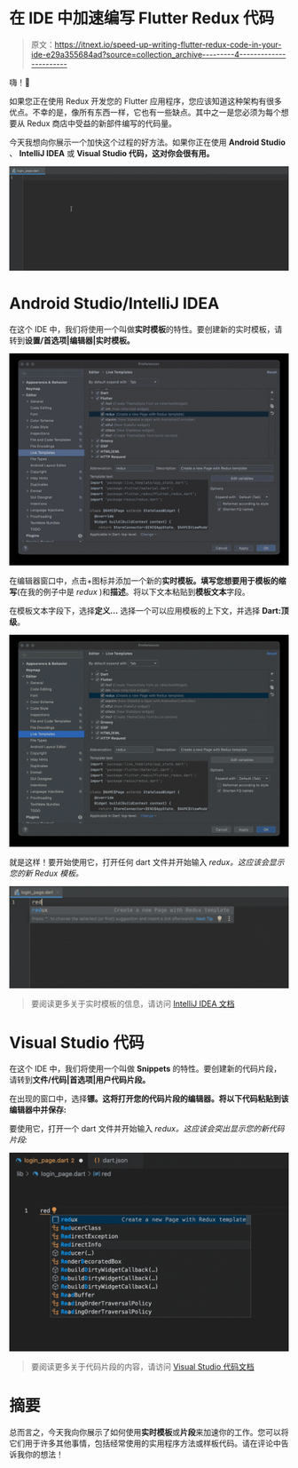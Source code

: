 # 在 IDE 中加速编写 Flutter Redux 代码

> 原文：<https://itnext.io/speed-up-writing-flutter-redux-code-in-your-ide-e29a355684ad?source=collection_archive---------4----------------------->

嗨！👋

如果您正在使用 Redux 开发您的 Flutter 应用程序，您应该知道这种架构有很多优点。不幸的是，像所有东西一样，它也有一些缺点。其中之一是您必须为每个想要从 Redux 商店中受益的新部件编写的代码量。

今天我想向你展示一个加快这个过程的好方法。如果你正在使用 **Android Studio** 、 **IntelliJ IDEA** 或 **Visual Studio 代码，这对你会很有用。**

![](img/ab8a14dccaa26119ec249ce2e6eea6e2.png)

# Android Studio/IntelliJ IDEA

在这个 IDE 中，我们将使用一个叫做**实时模板**的特性。要创建新的实时模板，请转到**设置/首选项|编辑器|实时模板。**

![](img/dfff12ecd25519e75055e84fe116c74f.png)

在编辑器窗口中，点击+图标并添加一个新的**实时模板。**填写您想要用于模板的**缩写**(在我的例子中是 *redux* )和**描述**。将以下文本粘贴到**模板文本**字段。

在模板文本字段下，选择**定义…** 选择一个可以应用模板的上下文，并选择 **Dart:顶级**。

![](img/f31cee286b16c4e740b8c63398bb7815.png)

就是这样！要开始使用它，打开任何 dart 文件并开始输入 *redux。这应该会显示您的新 Redux 模板。*

![](img/020a1e06e7d7d0b033db6d3a72740b0d.png)

> 要阅读更多关于实时模板的信息，请访问 [IntelliJ IDEA 文档](https://www.jetbrains.com/help/idea/using-live-templates.html)

# Visual Studio 代码

在这个 IDE 中，我们将使用一个叫做 **Snippets** 的特性。要创建新的代码片段，请转到**文件/代码|首选项|用户代码片段。**

在出现的窗口中，选择**镖。这将打开您的代码片段的编辑器。将以下代码粘贴到该编辑器中并保存:**

要使用它，打开一个 dart 文件并开始输入 *redux。这应该会突出显示您的新代码片段:*

![](img/73063ecd24189e47ccf3434762d7d363.png)

> 要阅读更多关于代码片段的内容，请访问 [Visual Studio 代码文档](https://code.visualstudio.com/docs/editor/userdefinedsnippets)

# 摘要

总而言之，今天我向你展示了如何使用**实时模板**或**片段**来加速你的工作。您可以将它们用于许多其他事情，包括经常使用的实用程序方法或样板代码。请在评论中告诉我你的想法！